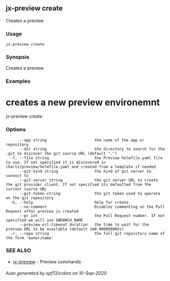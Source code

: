 ## jx-preview create

Creates a preview

### Usage

```
jx-preview create
```

### Synopsis

Creates a preview

### Examples

  # creates a new preview environemnt
  jx-preview create

### Options

```
      --app string                     the name of the app or repository
      --dir string                     the directory to search for the .git to discover the git source URL (default ".")
  -f, --file string                    the Preview helmfile.yaml file to use. If not specified it is discovered in charts/preview/helmfile.yaml and created from a template if needed
      --git-kind string                the kind of git server to connect to
      --git-server string              the git server URL to create the git provider client. If not specified its defaulted from the current source URL
      --git-token string               the git token used to operate on the git repository
  -h, --help                           help for create
      --no-comment                     Disables commenting on the Pull Request after preview is created
      --pr int                         the Pull Request number. If not specified we will use $BRANCH_NAME
      --preview-url-timeout duration   the time to wait for the preview URL to be available (default 1m0.000000005s)
  -r, --repo string                    the full git repository name of the form 'owner/name'
```

### SEE ALSO

* [jx-preview](jx-preview.md)	 - Preview commands

###### Auto generated by spf13/cobra on 10-Sep-2020
